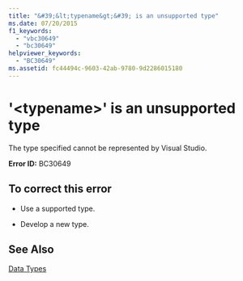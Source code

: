```yaml
---
title: "&#39;&lt;typename&gt;&#39; is an unsupported type"
ms.date: 07/20/2015
f1_keywords: 
  - "vbc30649"
  - "bc30649"
helpviewer_keywords: 
  - "BC30649"
ms.assetid: fc44494c-9603-42ab-9780-9d2286015180
---
```

# &#39;&lt;typename&gt;&#39; is an unsupported type
The type specified cannot be represented by Visual Studio.  
  
 **Error ID:** BC30649  
  
## To correct this error  
  
-   Use a supported type.  
  
-   Develop a new type.  
  
## See Also  
 [Data Types](../../visual-basic/language-reference/data-types/index.md)
